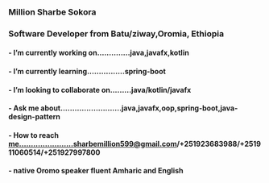###    Million Sharbe Sokora 
###    Software Developer from Batu/ziway,Oromia, Ethiopia
####  - I’m currently working on..............java,javafx,kotlin
####  - I’m currently learning................spring-boot
####  - I’m looking to collaborate on.........java/kotlin/javafx
####  - Ask me about..........................java,javafx,oop,spring-boot,java-design-pattern
####  - How to reach me.......................sharbemillion599@gmail.com/+251923683988/+251911060514/+251927997800
####  - native Oromo speaker fluent Amharic and English


